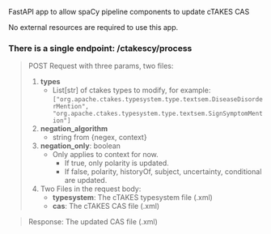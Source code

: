 FastAPI app to allow spaCy pipeline components to update cTAKES CAS

No external resources are required to use this app.

### There is a single endpoint: /ctakescy/process
> POST Request with three params, two files:
>  1. **types**  
>     - List[str] of ctakes types to modify, for example:  
      ```
        ["org.apache.ctakes.typesystem.type.textsem.DiseaseDisorderMention", 
        "org.apache.ctakes.typesystem.type.textsem.SignSymptomMention"]
      ```  
>  2. **negation_algorithm**  
>     - string from {negex, context}
>  3. **negation_only**: boolean  
>     - Only applies to context for now.  
>       - If true, only polarity is updated.  
>       - If false, polarity, historyOf, subject, uncertainty, conditional are updated.
>  4. Two Files in the request body:  
>     - **typesystem**: The cTAKES typesystem file (.xml)  
>     - **cas**: The cTAKES CAS file (.xml)  

> Response:  The updated CAS file (.xml)
